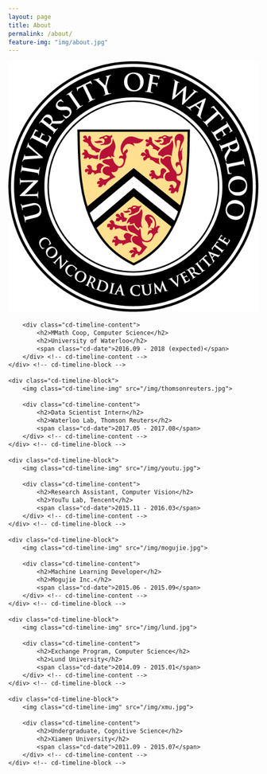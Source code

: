 ```yaml
---
layout: page
title: About
permalink: /about/
feature-img: "img/about.jpg"
---
```

<link rel="stylesheet" href="/css/timeline.css"> <!-- Resource style -->
<script src="/js/modernizr.js"></script> <!-- Modernizr -->

<section id="cd-timeline" class="cd-container">
    <div class="cd-timeline-block">
        <img class="cd-timeline-img" src="/img/uwaterloo.jpg">

        <div class="cd-timeline-content">
            <h2>MMath Coop, Computer Science</h2>
            <h2>University of Waterloo</h2>
            <span class="cd-date">2016.09 - 2018 (expected)</span>
        </div> <!-- cd-timeline-content -->
    </div> <!-- cd-timeline-block -->

    <div class="cd-timeline-block">
        <img class="cd-timeline-img" src="/img/thomsonreuters.jpg">

        <div class="cd-timeline-content">
            <h2>Data Scientist Intern</h2>
            <h2>Waterloo Lab, Thomson Reuters</h2>
            <span class="cd-date">2017.05 - 2017.08</span>
        </div> <!-- cd-timeline-content -->
    </div> <!-- cd-timeline-block -->

    <div class="cd-timeline-block">
        <img class="cd-timeline-img" src="/img/youtu.jpg">

        <div class="cd-timeline-content">
            <h2>Research Assistant, Computer Vision</h2>
            <h2>YouTu Lab, Tencent</h2>
            <span class="cd-date">2015.11 - 2016.03</span>
        </div> <!-- cd-timeline-content -->
    </div> <!-- cd-timeline-block -->

    <div class="cd-timeline-block">
        <img class="cd-timeline-img" src="/img/mogujie.jpg">

        <div class="cd-timeline-content">
            <h2>Machine Learning Developer</h2>
            <h2>Mogujie Inc.</h2>
            <span class="cd-date">2015.06 - 2015.09</span>
        </div> <!-- cd-timeline-content -->
    </div> <!-- cd-timeline-block -->

    <div class="cd-timeline-block">
        <img class="cd-timeline-img" src="/img/lund.jpg">

        <div class="cd-timeline-content">
            <h2>Exchange Program, Computer Science</h2>
            <h2>Lund University</h2>
            <span class="cd-date">2014.09 - 2015.01</span>
        </div> <!-- cd-timeline-content -->
    </div> <!-- cd-timeline-block -->

    <div class="cd-timeline-block">
        <img class="cd-timeline-img" src="/img/xmu.jpg">

        <div class="cd-timeline-content">
            <h2>Undergraduate, Cognitive Science</h2>
            <h2>Xiamen University</h2>
            <span class="cd-date">2011.09 - 2015.07</span>
        </div> <!-- cd-timeline-content -->
    </div> <!-- cd-timeline-block -->
</section> <!-- cd-timeline -->

<script src="http://ajax.googleapis.com/ajax/libs/jquery/1.11.0/jquery.min.js"></script>
<script src="/js/timeline_main.js"></script> 